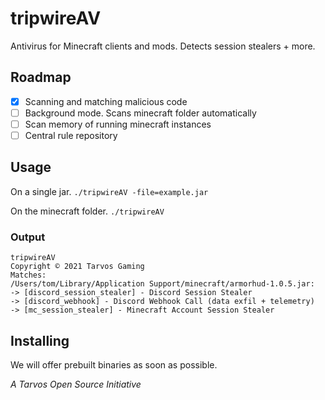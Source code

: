 # tripwireAV
Antivirus for Minecraft clients and mods. Detects session stealers + more.

## Roadmap
- [x] Scanning and matching malicious code
- [ ] Background mode. Scans minecraft folder automatically
- [ ] Scan memory of running minecraft instances
- [ ] Central rule repository

## Usage
On a single jar.
```./tripwireAV -file=example.jar```

On the minecraft folder.
```./tripwireAV```
### Output
```
tripwireAV
Copyright © 2021 Tarvos Gaming
Matches:                                                                                                                                                                                     
/Users/tom/Library/Application Support/minecraft/armorhud-1.0.5.jar:
-> [discord_session_stealer] - Discord Session Stealer
-> [discord_webhook] - Discord Webhook Call (data exfil + telemetry)
-> [mc_session_stealer] - Minecraft Account Session Stealer
```

## Installing
We will offer prebuilt binaries as soon as possible.

*A Tarvos Open Source Initiative*
